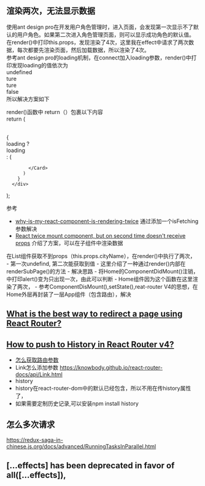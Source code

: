 ## 渲染两次，无法显示数据
使用ant design pro在开发用户角色管理时，进入页面，会发现第一次显示不了默认的用户角色。如果第二次进入角色管理页面，则可以显示成功角色的默认值。  
在render()中打印this.props，发现渲染了4次，这里我在effect中请求了两次数据，每次都要先渲染页面，然后加载数据，所以渲染了4次。  
参考ant design pro的loading机制，在connect加入loading参数，render()中打印发现loading的值依次为  
undefined  
ture  
ture  
false  
所以解决方案如下  
  
render()函数中 return（）包裹以下内容  
return (  
      <div>  
        {  
          loading ? <div>loading</div> : (  
            <Card title="员工角色管理" bordered={false}>  
  
            </Card>  
          )  
        }  
      </div>  
);  
  
  
参考  
  - [why-is-my-react-component-is-rendering-twice](https://stackoverflow.com/questions/48846289/why-is-my-react-component-is-rendering-twice) 通过添加一个isFetching参数解决
  - [React twice mount component, but on second time doesn't receive props](https://stackoverflow.com/questions/43384033/react-twice-mount-component-but-on-second-time-doesnt-receive-props) 介绍了方案，可以在子组件中渲染数据
  
  
  
 在List组件获取不到props（this.props.cityName），在render()中执行了两次，  
    - 第一次undefind, 第二次能获取到值
    - 这里介绍了一种通过render()内部在renderSubPage()的方法
    - 解决思路
    - 将Home的ComponentDidMount()注销，中打印alert()变为只出现一次，由此可以判断
      - Home组件因为这个函数在这里渲染了两次，
      - 参考ComponentDisMount(),setState(),reat-router V4的思想，在Home外层再封装了一层App组件（包含路由），解决
  
  
## [What is the best way to redirect a page using React Router?](https://stackoverflow.com/questions/45089386/what-is-the-best-way-to-redirect-a-page-using-react-router)
## [How to push to History in React Router v4?](https://stackoverflow.com/questions/42701129/how-to-push-to-history-in-react-router-v4)
 -  [怎么获取路由参数](https://stackoverflow.com/questions/35352638/how-to-get-parameter-value-from-query-string)
 - Link怎么添加参数 https://knowbody.github.io/react-router-docs/api/Link.html
 - history
  - history在react-router-dom中的默认已经包含，所以不用在<Router>传history属性了，
  - 如果需要定制历史记录,可以安装npm install history
## 怎么多次请求
 https://redux-saga-in-chinese.js.org/docs/advanced/RunningTasksInParallel.html  
  
## [...effects] has been deprecated in favor of all([...effects]),

